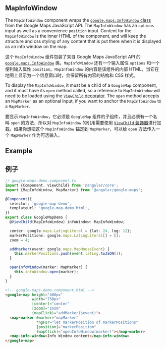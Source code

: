 ## MapInfoWindow

The `MapInfoWindow` component wraps the [`google.maps.InfoWindow` class](https://developers.google.com/maps/documentation/javascript/reference/info-window#InfoWindow) from the Google Maps JavaScript API. The `MapInfoWindow` has an `options` input as well as a convenience `position` input. Content for the `MapInfoWindow` is the inner HTML of the component, and will keep the structure and css styling of any content that is put there when it is displayed as an info window on the map.

这个 `MapInfoWindow` 组件包装了来自 Google Maps JavaScript API 的 [`google.maps.InfoWindow`](https://developers.google.com/maps/documentation/javascript/reference/info-window#InfoWindow) 类。`MapInfoWindow` 还有一个输入属性 `options` 和一个便利输入属性 `position`。`MapInfoWindow` 的内容是该组件的内部 HTML，当它在地图上显示为一个信息窗口时，会保留所有内容的结构和 CSS 样式。

To display the `MapInfoWindow`, it must be a child of a `GoogleMap` component, and it must have its `open` method called, so a reference to `MapInfoWindow` will need to be loaded using the [`ViewChild` decorator](https://angular.io/api/core/ViewChild). The `open` method accepts an `MapMarker` as an optional input, if you want to anchor the `MapInfoWindow` to a `MapMarker`.

要显示 `MapInfoWindow`，它必须是 `GoogleMap` 组件的子组件，并且必须有一个名叫 `open` 的方法，所以对 `MapInfoWindow` 的引用需要使用 [`ViewChild` 装饰器](https://angular.cn/api/core/ViewChild)进行加载。如果你想把这个 `MapInfoWindow` 锚定到 `MapMarker`，可以给 `open` 方法传入一个 `MapMarker` 作为可选输入。

## Example

## 例子

```typescript
// google-maps-demo.component.ts
import {Component, ViewChild} from '@angular/core';
import {MapInfoWindow, MapMarker} from '@angular/google-maps';

@Component({
  selector: 'google-map-demo',
  templateUrl: 'google-map-demo.html',
})
export class GoogleMapDemo {
  @ViewChild(MapInfoWindow) infoWindow: MapInfoWindow;

  center: google.maps.LatLngLiteral = {lat: 24, lng: 12};
  markerPositions: google.maps.LatLngLiteral[] = [];
  zoom = 4;

  addMarker(event: google.maps.MapMouseEvent) {
    this.markerPositions.push(event.latLng.toJSON());
  }

  openInfoWindow(marker: MapMarker) {
    this.infoWindow.open(marker);
  }
}
```

```html
<!-- google-maps-demo.component.html -->
<google-map height="400px"
            width="750px"
            [center]="center"
            [zoom]="zoom"
            (mapClick)="addMarker($event)">
  <map-marker #marker="mapMarker"
              *ngFor="let markerPosition of markerPositions"
              [position]="markerPosition"
              (mapClick)="openInfoWindow(marker)"></map-marker>
  <map-info-window>Info Window content</map-info-window>
</google-map>
```

